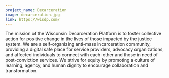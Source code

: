 ```yaml
---
project_name: Decarceration
image: decarceration.jpg
link: https://wisdp.com/
---
```


The mission of the Wisconsin Decarceration Platform is to foster collective action for positive change in the lives of those impacted by the justice system. We are a self-organizing anti-mass incarceration community, providing a digital safe place for service providers, advocacy organizations, and affected individuals to connect with each-other and those in need of post-conviction services. We strive for equity by promoting a culture of learning, agency, and human dignity to encourage collaboration and transformation.
